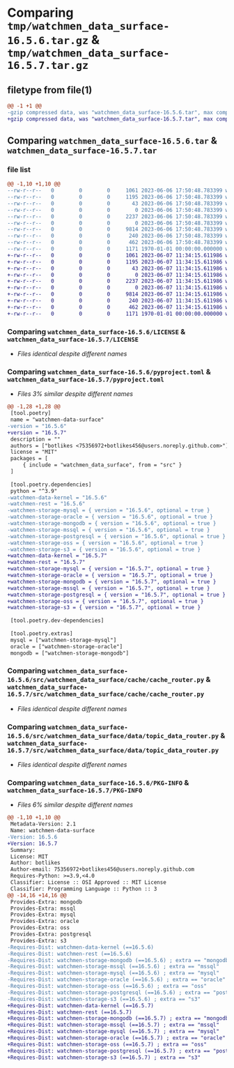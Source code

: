 # Comparing `tmp/watchmen_data_surface-16.5.6.tar.gz` & `tmp/watchmen_data_surface-16.5.7.tar.gz`

## filetype from file(1)

```diff
@@ -1 +1 @@
-gzip compressed data, was "watchmen_data_surface-16.5.6.tar", max compression
+gzip compressed data, was "watchmen_data_surface-16.5.7.tar", max compression
```

## Comparing `watchmen_data_surface-16.5.6.tar` & `watchmen_data_surface-16.5.7.tar`

### file list

```diff
@@ -1,10 +1,10 @@
--rw-r--r--   0        0        0     1061 2023-06-06 17:50:48.783399 watchmen_data_surface-16.5.6/LICENSE
--rw-r--r--   0        0        0     1195 2023-06-06 17:50:48.783399 watchmen_data_surface-16.5.6/pyproject.toml
--rw-r--r--   0        0        0       43 2023-06-06 17:50:48.783399 watchmen_data_surface-16.5.6/src/watchmen_data_surface/__init__.py
--rw-r--r--   0        0        0        0 2023-06-06 17:50:48.783399 watchmen_data_surface-16.5.6/src/watchmen_data_surface/cache/__init__.py
--rw-r--r--   0        0        0     2237 2023-06-06 17:50:48.783399 watchmen_data_surface-16.5.6/src/watchmen_data_surface/cache/cache_router.py
--rw-r--r--   0        0        0        0 2023-06-06 17:50:48.783399 watchmen_data_surface-16.5.6/src/watchmen_data_surface/data/__init__.py
--rw-r--r--   0        0        0     9814 2023-06-06 17:50:48.783399 watchmen_data_surface-16.5.6/src/watchmen_data_surface/data/topic_data_router.py
--rw-r--r--   0        0        0      240 2023-06-06 17:50:48.783399 watchmen_data_surface-16.5.6/src/watchmen_data_surface/main.py
--rw-r--r--   0        0        0      462 2023-06-06 17:50:48.783399 watchmen_data_surface-16.5.6/src/watchmen_data_surface/settings.py
--rw-r--r--   0        0        0     1171 1970-01-01 00:00:00.000000 watchmen_data_surface-16.5.6/PKG-INFO
+-rw-r--r--   0        0        0     1061 2023-06-07 11:34:15.611986 watchmen_data_surface-16.5.7/LICENSE
+-rw-r--r--   0        0        0     1195 2023-06-07 11:34:15.611986 watchmen_data_surface-16.5.7/pyproject.toml
+-rw-r--r--   0        0        0       43 2023-06-07 11:34:15.611986 watchmen_data_surface-16.5.7/src/watchmen_data_surface/__init__.py
+-rw-r--r--   0        0        0        0 2023-06-07 11:34:15.611986 watchmen_data_surface-16.5.7/src/watchmen_data_surface/cache/__init__.py
+-rw-r--r--   0        0        0     2237 2023-06-07 11:34:15.611986 watchmen_data_surface-16.5.7/src/watchmen_data_surface/cache/cache_router.py
+-rw-r--r--   0        0        0        0 2023-06-07 11:34:15.611986 watchmen_data_surface-16.5.7/src/watchmen_data_surface/data/__init__.py
+-rw-r--r--   0        0        0     9814 2023-06-07 11:34:15.611986 watchmen_data_surface-16.5.7/src/watchmen_data_surface/data/topic_data_router.py
+-rw-r--r--   0        0        0      240 2023-06-07 11:34:15.611986 watchmen_data_surface-16.5.7/src/watchmen_data_surface/main.py
+-rw-r--r--   0        0        0      462 2023-06-07 11:34:15.611986 watchmen_data_surface-16.5.7/src/watchmen_data_surface/settings.py
+-rw-r--r--   0        0        0     1171 1970-01-01 00:00:00.000000 watchmen_data_surface-16.5.7/PKG-INFO
```

### Comparing `watchmen_data_surface-16.5.6/LICENSE` & `watchmen_data_surface-16.5.7/LICENSE`

 * *Files identical despite different names*

### Comparing `watchmen_data_surface-16.5.6/pyproject.toml` & `watchmen_data_surface-16.5.7/pyproject.toml`

 * *Files 3% similar despite different names*

```diff
@@ -1,28 +1,28 @@
 [tool.poetry]
 name = "watchmen-data-surface"
-version = "16.5.6"
+version = "16.5.7"
 description = ""
 authors = ["botlikes <75356972+botlikes456@users.noreply.github.com>"]
 license = "MIT"
 packages = [
     { include = "watchmen_data_surface", from = "src" }
 ]
 
 [tool.poetry.dependencies]
 python = "^3.9"
-watchmen-data-kernel = "16.5.6"
-watchmen-rest = "16.5.6"
-watchmen-storage-mysql = { version = "16.5.6", optional = true }
-watchmen-storage-oracle = { version = "16.5.6", optional = true }
-watchmen-storage-mongodb = { version = "16.5.6", optional = true }
-watchmen-storage-mssql = { version = "16.5.6", optional = true }
-watchmen-storage-postgresql = { version = "16.5.6", optional = true }
-watchmen-storage-oss = { version = "16.5.6", optional = true }
-watchmen-storage-s3 = { version = "16.5.6", optional = true }
+watchmen-data-kernel = "16.5.7"
+watchmen-rest = "16.5.7"
+watchmen-storage-mysql = { version = "16.5.7", optional = true }
+watchmen-storage-oracle = { version = "16.5.7", optional = true }
+watchmen-storage-mongodb = { version = "16.5.7", optional = true }
+watchmen-storage-mssql = { version = "16.5.7", optional = true }
+watchmen-storage-postgresql = { version = "16.5.7", optional = true }
+watchmen-storage-oss = { version = "16.5.7", optional = true }
+watchmen-storage-s3 = { version = "16.5.7", optional = true }
 
 [tool.poetry.dev-dependencies]
 
 [tool.poetry.extras]
 mysql = ["watchmen-storage-mysql"]
 oracle = ["watchmen-storage-oracle"]
 mongodb = ["watchmen-storage-mongodb"]
```

### Comparing `watchmen_data_surface-16.5.6/src/watchmen_data_surface/cache/cache_router.py` & `watchmen_data_surface-16.5.7/src/watchmen_data_surface/cache/cache_router.py`

 * *Files identical despite different names*

### Comparing `watchmen_data_surface-16.5.6/src/watchmen_data_surface/data/topic_data_router.py` & `watchmen_data_surface-16.5.7/src/watchmen_data_surface/data/topic_data_router.py`

 * *Files identical despite different names*

### Comparing `watchmen_data_surface-16.5.6/PKG-INFO` & `watchmen_data_surface-16.5.7/PKG-INFO`

 * *Files 6% similar despite different names*

```diff
@@ -1,10 +1,10 @@
 Metadata-Version: 2.1
 Name: watchmen-data-surface
-Version: 16.5.6
+Version: 16.5.7
 Summary: 
 License: MIT
 Author: botlikes
 Author-email: 75356972+botlikes456@users.noreply.github.com
 Requires-Python: >=3.9,<4.0
 Classifier: License :: OSI Approved :: MIT License
 Classifier: Programming Language :: Python :: 3
@@ -14,16 +14,16 @@
 Provides-Extra: mongodb
 Provides-Extra: mssql
 Provides-Extra: mysql
 Provides-Extra: oracle
 Provides-Extra: oss
 Provides-Extra: postgresql
 Provides-Extra: s3
-Requires-Dist: watchmen-data-kernel (==16.5.6)
-Requires-Dist: watchmen-rest (==16.5.6)
-Requires-Dist: watchmen-storage-mongodb (==16.5.6) ; extra == "mongodb"
-Requires-Dist: watchmen-storage-mssql (==16.5.6) ; extra == "mssql"
-Requires-Dist: watchmen-storage-mysql (==16.5.6) ; extra == "mysql"
-Requires-Dist: watchmen-storage-oracle (==16.5.6) ; extra == "oracle"
-Requires-Dist: watchmen-storage-oss (==16.5.6) ; extra == "oss"
-Requires-Dist: watchmen-storage-postgresql (==16.5.6) ; extra == "postgresql"
-Requires-Dist: watchmen-storage-s3 (==16.5.6) ; extra == "s3"
+Requires-Dist: watchmen-data-kernel (==16.5.7)
+Requires-Dist: watchmen-rest (==16.5.7)
+Requires-Dist: watchmen-storage-mongodb (==16.5.7) ; extra == "mongodb"
+Requires-Dist: watchmen-storage-mssql (==16.5.7) ; extra == "mssql"
+Requires-Dist: watchmen-storage-mysql (==16.5.7) ; extra == "mysql"
+Requires-Dist: watchmen-storage-oracle (==16.5.7) ; extra == "oracle"
+Requires-Dist: watchmen-storage-oss (==16.5.7) ; extra == "oss"
+Requires-Dist: watchmen-storage-postgresql (==16.5.7) ; extra == "postgresql"
+Requires-Dist: watchmen-storage-s3 (==16.5.7) ; extra == "s3"
```

